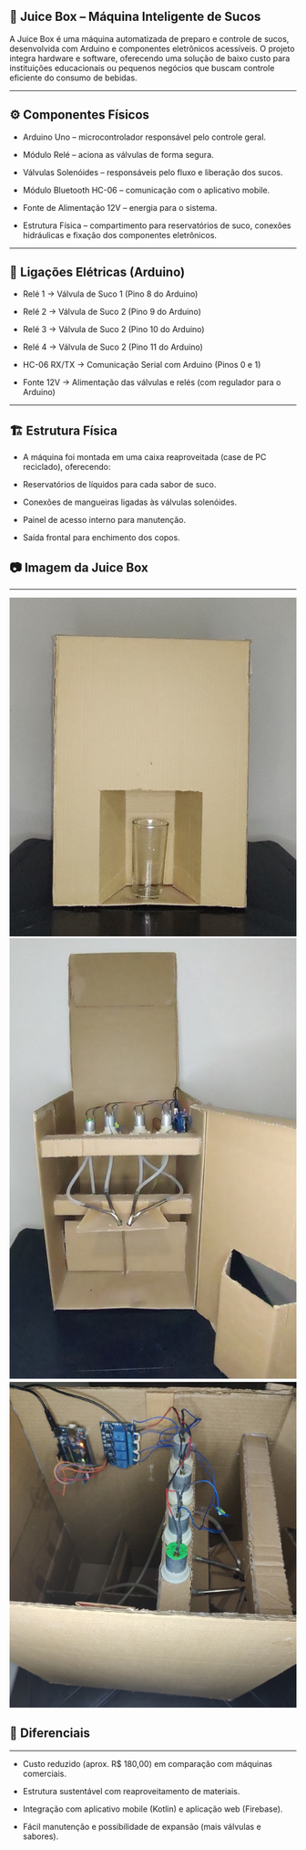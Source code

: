## 🍊 Juice Box – Máquina Inteligente de Sucos

A Juice Box é uma máquina automatizada de preparo e controle de sucos, desenvolvida com Arduino e componentes eletrônicos acessíveis.
O projeto integra hardware e software, oferecendo uma solução de baixo custo para instituições educacionais ou pequenos negócios que buscam controle eficiente do consumo de bebidas.

---

## ⚙️ Componentes Físicos

- Arduino Uno – microcontrolador responsável pelo controle geral.

- Módulo Relé – aciona as válvulas de forma segura.

- Válvulas Solenóides – responsáveis pelo fluxo e liberação dos sucos.

- Módulo Bluetooth HC-06 – comunicação com o aplicativo mobile.

- Fonte de Alimentação 12V – energia para o sistema.

- Estrutura Física – compartimento para reservatórios de suco, conexões hidráulicas e fixação dos componentes eletrônicos.

---

## 🔌 Ligações Elétricas (Arduino)

- Relé 1 → Válvula de Suco 1 (Pino 8 do Arduino)

- Relé 2 → Válvula de Suco 2 (Pino 9 do Arduino)

- Relé 3 → Válvula de Suco 2 (Pino 10 do Arduino)

- Relé 4 → Válvula de Suco 2 (Pino 11 do Arduino)

- HC-06 RX/TX → Comunicação Serial com Arduino (Pinos 0 e 1)

- Fonte 12V → Alimentação das válvulas e relés (com regulador para o Arduino)

---

## 🏗️ Estrutura Física

- A máquina foi montada em uma caixa reaproveitada (case de PC reciclado), oferecendo:

- Reservatórios de líquidos para cada sabor de suco.

- Conexões de mangueiras ligadas às válvulas solenóides.

- Painel de acesso interno para manutenção.

- Saída frontal para enchimento dos copos.

## 📷 Imagem da Juice Box

---

![Juice Box](imagens/juiceBoxFront.jpg) ![Juice Box](imagens/juiceBoxFront2.jpg) ![Juice Box](imagens/juiceBoxInterna.jpg)

## 📌 Diferenciais

---

- Custo reduzido (aprox. R$ 180,00) em comparação com máquinas comerciais.

- Estrutura sustentável com reaproveitamento de materiais.

- Integração com aplicativo mobile (Kotlin) e aplicação web (Firebase).

- Fácil manutenção e possibilidade de expansão (mais válvulas e sabores).
